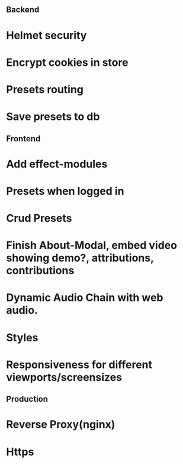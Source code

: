 ## Backend
# Helmet security
# Encrypt cookies in store
# Presets routing
# Save presets to db
## Frontend
# Add effect-modules
# Presets when logged in
# Crud Presets
# Finish About-Modal, embed video showing demo?, attributions, contributions
# Dynamic Audio Chain with web audio.
# Styles
# Responsiveness for different viewports/screensizes
## Production
# Reverse Proxy(nginx)
# Https

